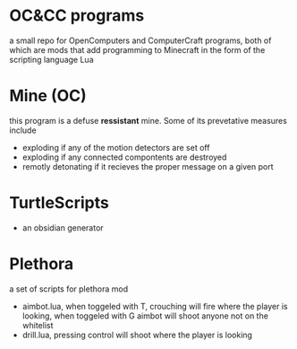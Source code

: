 # OC&CC programs
a small repo for OpenComputers and ComputerCraft programs, both of which are mods that add programming to Minecraft in the form of the scripting language Lua

# Mine (OC)
this program is a defuse **ressistant** mine. Some of its prevetative measures include
* exploding if any of the motion detectors are set off
* exploding if any connected compontents are destroyed
* remotly detonating if it recieves the proper message on a given port

# TurtleScripts
* an obsidian generator

# Plethora
a set of scripts for plethora mod
* aimbot.lua, when toggeled with T, crouching will fire where the player is looking, when toggeled with G aimbot will shoot anyone not on the whitelist
* drill.lua, pressing control will shoot where the player is looking
